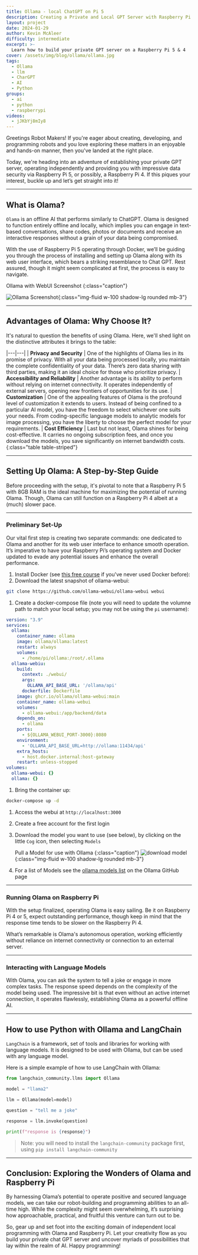 ```yaml
---
title: Ollama - local ChatGPT on Pi 5
description: Creating a Private and Local GPT Server with Raspberry Pi and Olama
layout: project
date: 2024-01-29
author: Kevin McAleer
difficulty: intermediate
excerpt: >-
  Learn how to build your private GPT server on a Raspberry Pi 5 & 4
cover: /assets/img/blog/ollama/ollama.jpg
tags:
  - Ollama
  - llm
  - CharGPT
  - AI
  - Python
groups:
  - ai
  - python
  - raspberrypi
videos:
  - jJKbYj8mIy8
---
```


Greetings Robot Makers! If you're eager about creating, developing, and programming robots and you love exploring these matters in an enjoyable and hands-on manner, then you've landed at the right place. 

Today, we're heading into an adventure of establishing your private GPT server, operating independently and providing you with impressive data security via Raspberry Pi 5, or possibly, a Raspberry Pi 4. If this piques your interest, buckle up and let’s get straight into it!

---

## What is Olama?

`Olama` is an offline AI that performs similarly to ChatGPT. Olama is designed to function entirely offline and locally, which implies you can engage in text-based conversations, share codes, photos or documents and receive an interactive responses without a grain of your data being compromised.

With the use of Raspberry Pi 5 operating through Docker, we’ll be guiding you through the process of installing and setting up Olama along with its web user interface, which bears a striking resemblance to Chat GPT. Rest assured, though it might seem complicated at first, the process is easy to navigate.

Ollama with WebUI Screenshot
{:class="caption"}

![Ollama Screenshot](/assets/img/blog/ollama/screenshot.png){:class="img-fluid w-100 shadow-lg rounded mb-3"}

---

## Advantages of Olama: Why Choose It?

It's natural to question the benefits of using Olama. Here, we'll shed light on the distinctive attributes it brings to the table:

|---|---|
| **Privacy and Security** | One of the highlights of Olama lies in its promise of privacy. With all your data being processed locally, you maintain the complete confidentiality of your data. There’s zero data sharing with third parties, making it an ideal choice for those who prioritize privacy.
| **Accessibility and Reliability** | Another advantage is its ability to perform without relying on internet connectivity. It operates independently of external servers, opening new frontiers of opportunities for its use.
| **Customization** | One of the appealing features of Olama is the profound level of customization it extends to users. Instead of being confined to a particular AI model, you have the freedom to select whichever one suits your needs. From coding-specific language models to analytic models for image processing, you have the liberty to choose the perfect model for your requirements.
| **Cost Efficiency** | Last but not least, Olama shines for being cost-effective. It carries no ongoing subscription fees, and once you download the models, you save significantly on internet bandwidth costs.
{:class="table table-striped"}

---

## Setting Up Olama: A Step-by-Step Guide

Before proceeding with the setup, it's pivotal to note that a Raspberry Pi 5 with 8GB RAM is the ideal machine for maximizing the potential of running Olama. Though, Olama can still function on a Raspberry Pi 4 albeit at a (much) slower pace.

---

### Preliminary Set-Up

Our vital first step is creating two separate commands: one dedicated to Olama and another for its web user interface to enhance smooth operation. It’s imperative to have your Raspberry Pi’s operating system and Docker updated to evade any potential issues and enhance the overall performance.

1. Install Docker (see [this free course](/learn/docker/) if you've never used Docker before):
1. Download the latest snapshot of ollama-webui:
  ```bash
  git clone https://github.com/ollama-webui/ollama-webui webui
  ```
1. Create a docker-compose file (note you will need to update the volumne path to match your local setup; you may not be using the `pi` username):
  ```yaml
  version: "3.9"
  services:
    ollama:
      container_name: ollama
      image: ollama/ollama:latest
      restart: always
      volumes:
        - /home/pi/ollama:/root/.ollama
    ollama-webiu:
      build:
        context: ./webui/
        args:
          OLLAMA_API_BASE_URL: '/ollama/api'
        dockerfile: Dockerfile
      image: ghcr.io/ollama/ollama-webui:main
      container_name: ollama-webui
      volumes:
        - ollama-webui:/app/backend/data
      depends_on:
        - ollama
      ports:
        - ${OLLAMA_WEBUI_PORT-3000}:8080
      environment:
        - 'OLLAMA_API_BASE_URL=http://ollama:11434/api'
      extra_hosts:
        - host.docker.internal:host-gateway
      restart: unless-stopped
  volumes:
    ollama-webui: {}
    ollama: {}
  ```
1. Bring the container up:
  ```bash
  docker-compose up -d
  ```
1. Access the webui at `http://localhost:3000`
1. Create a free account for the first login
1. Download the model you want to use (see below), by clicking on the little `Cog` icon, then selecting `Models`
  
    Pull a Model for use with Ollama
    {:class="caption"}
    ![download model](/assets/img/blog/ollama/model.png){:class="img-fluid w-100 shadow-lg rounded mb-3"}
1. For a list of Models see the [ollama models list](https://github.com/ollama/ollama#Model-Library) on the Ollama GitHub page

---

### Running Olama on Raspberry Pi

With the setup finalized, operating Olama is easy sailing. Be it on Raspberry Pi 4 or 5, expect outstanding performance, though keep in mind that the response time tends to be slower on the Raspberry Pi 4.

What’s remarkable is Olama's autonomous operation, working efficiently without reliance on internet connectivity or connection to an external server.

---

### Interacting with Language Models

With Olama, you can ask the system to tell a joke or engage in more complex tasks. The response speed depends on the complexity of the model being used. The impressive bit is that even without an active internet connection, it operates flawlessly, establishing Olama as a powerful offline AI.

---

## How to use Python with Ollama and LangChain

`LangChain` is a framework, set of tools and libraries for working with language models. It is designed to be used with Ollama, but can be used with any language model.

Here is a simple example of how to use LangChain with Ollama:

```python
from langchain_community.llms import Ollama

model = "llama2"

llm = Ollama(model=model)

question = "tell me a joke"

response = llm.invoke(question)

print(f"response is {response}")
```

> Note: you will need to install the `langchain-community` package first, using `pip install langchain-community`

---

## Conclusion: Exploring the Wonders of Olama and Raspberry Pi

By harnessing Olama’s potential to operate positive and secured language models, we can take our robot-building and programming abilities to an all-time high. While the complexity might seem overwhelming, it’s surprising how approachable, practical, and fruitful this venture can turn out to be.

So, gear up and set foot into the exciting domain of independent local programming with Olama and Raspberry Pi. Let your creativity flow as you build your private chat GPT server and uncover myriads of possibilities that lay within the realm of AI. Happy programming!
